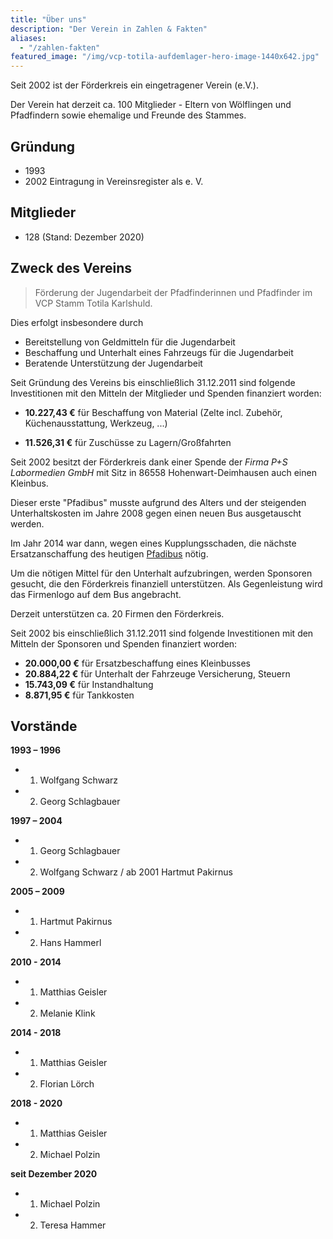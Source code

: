 ```yaml
---
title: "Über uns"
description: "Der Verein in Zahlen & Fakten"
aliases:
  - "/zahlen-fakten"
featured_image: "/img/vcp-totila-aufdemlager-hero-image-1440x642.jpg"
---
```


Seit 2002 ist der Förderkreis ein eingetragener&nbsp;Verein&nbsp;(e.V.).

Der Verein hat derzeit ca. 100 Mitglieder - Eltern von Wölflingen und Pfadfindern sowie ehemalige und Freunde des Stammes.

## Gründung

- 1993
- 2002 Eintragung in Vereinsregister als e. V.

## Mitglieder

- 128 (Stand: Dezember 2020)

## Zweck des Vereins

> Förderung der Jugendarbeit der Pfadfinderinnen und Pfadfinder im VCP Stamm Totila Karlshuld.

Dies erfolgt insbesondere durch

- Bereitstellung von Geldmitteln für die Jugendarbeit
- Beschaffung und Unterhalt eines Fahrzeugs für die Jugendarbeit
- Beratende Unterstützung der Jugendarbeit

Seit Gründung des Vereins bis einschließlich 31.12.2011 sind folgende Investitionen mit den Mitteln der Mitglieder und Spenden finanziert worden:

- **10.227,43 €** für Beschaffung von Material
(Zelte incl. Zubehör, Küchenausstattung, Werkzeug, ...)

- **11.526,31 €** für Zuschüsse zu Lagern/Großfahrten

Seit 2002 besitzt der Förderkreis dank einer Spende der *Firma P+S Labormedien GmbH* mit Sitz in 86558 Hohenwart-Deimhausen auch einen Kleinbus.

Dieser erste "Pfadibus" musste aufgrund des Alters und der steigenden Unterhaltskosten im Jahre 2008 gegen einen neuen Bus ausgetauscht werden.

Im Jahr 2014 war dann, wegen eines Kupplungsschaden, die nächste Ersatzanschaffung des heutigen [Pfadibus](/pfadfinderbus) nötig.

Um die nötigen Mittel für den Unterhalt aufzubringen, werden Sponsoren gesucht, die den Förderkreis finanziell unterstützen. Als Gegenleistung wird das Firmenlogo auf dem Bus angebracht.

Derzeit unterstützen ca. 20 Firmen den Förderkreis.

Seit 2002 bis einschließlich 31.12.2011 sind folgende Investitionen mit den Mitteln der Sponsoren und Spenden finanziert worden:

- **20.000,00 €** für Ersatzbeschaffung eines Kleinbusses
- **20.884,22 €** für Unterhalt der Fahrzeuge
Versicherung, Steuern
- **15.743,09 €** für Instandhaltung
- **8.871,95 €** für Tankkosten

## Vorstände

**1993 – 1996**

- 1. Wolfgang Schwarz
- 2. Georg Schlagbauer
  
**1997 – 2004**

- 1. Georg Schlagbauer
- 2. Wolfgang Schwarz / ab 2001 Hartmut Pakirnus

**2005 – 2009**

- 1. Hartmut Pakirnus
- 2. Hans Hammerl
    
**2010 - 2014**

- 1. Matthias Geisler
- 2. Melanie Klink

**2014 - 2018**

- 1. Matthias Geisler
- 2. Florian Lörch

**2018 - 2020**

- 1. Matthias Geisler
- 2. Michael Polzin

**seit Dezember 2020**

- 1. Michael Polzin
- 2. Teresa Hammer